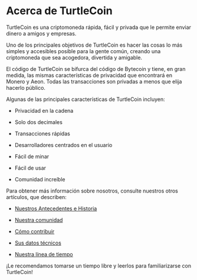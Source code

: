 # Acerca de TurtleCoin

TurtleCoin es una criptomoneda rápida, fácil y privada que le permite enviar dinero a amigos y empresas.

Uno de los principales objetivos de TurtleCoin es hacer las cosas lo más simples y accesibles posible para la gente común, creando una criptomoneda que sea acogedora, divertida y amigable.

El código de TurtleCoin se bifurca del código de Bytecoin y tiene, en gran medida, las mismas características de privacidad que encontrará en Monero y Aeon. Todas las transacciones son privadas a menos que elija hacerlo público.

Algunas de las principales características de TurtleCoin incluyen:

- Privacidad en la cadena

- Solo dos decimales

- Transacciones rápidas

- Desarrolladores centrados en el usuario

- Fácil de minar

- Fácil de usar

- Comunidad increíble



Para obtener más información sobre nosotros, consulte nuestros otros artículos, que describen:

- [Nuestros Antecedentes e Historia](Background-and-History)

- [Nuestra comunidad](Community)

- [Cómo contribuir](Contributing)

- [Sus datos técnicos](Technical-Data)

- [Nuestra línea de tiempo](Timeline) 

¡Le recomendamos tomarse un tiempo libre y leerlos para familiarizarse con TurtleCoin!
